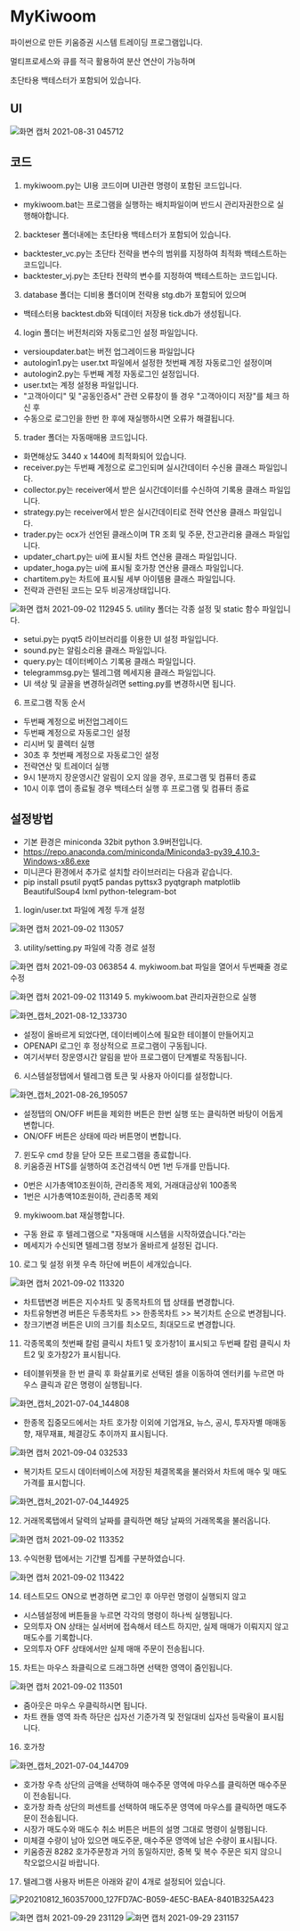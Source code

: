 # MyKiwoom
파이썬으로 만든 키움증권 시스템 트레이딩 프로그램입니다.

멀티프로세스와 큐를 적극 활용하여 분산 연산이 가능하며

초단타용 백테스터가 포함되어 있습니다.
## UI
![화면 캡처 2021-08-31 045712](https://user-images.githubusercontent.com/78009194/131397706-0d8f6f0f-234b-48a6-9811-4fcb2d38edbf.png)
## 코드
1. mykiwoom.py는 UI용 코드이며 UI관련 명령이 포함된 코드입니다.
- mykiwoom.bat는 프로그램을 실행하는 배치파일이며 반드시 관리자권한으로 실행해야합니다.
2. backteser 폴더내에는 초단타용 백테스터가 포함되어 있습니다.
- backtester_vc.py는 초단타 전략을 변수의 범위를 지정하여 최적화 백테스트하는 코드입니다.
- backtester_vj.py는 초단타 전략의 변수를 지정하여 백테스트하는 코드입니다.
3. database 폴더는 디비용 폴더이며 전략용 stg.db가 포함되어 있으며 
- 백테스터용 backtest.db와 틱데이터 저장용 tick.db가 생성됩니다.
4. login 폴더는 버전처리와 자동로그인 설정 파일입니다.
- versioupdater.bat는 버전 업그레이드용 파일입니다
- autologin1.py는 user.txt 파일에서 설정한 첫번째 계정 자동로그인 설정이며
- autologin2.py는 두번째 계정 자동로그인 설정입니다.
- user.txt는 계정 설정용 파일입니다.
- "고객아이디" 및 "공동인증서" 관련 오류창이 뜰 경우 "고객아이디 저장"를 체크 하신 후
- 수동으로 로그인을 한번 한 후에 재실행하시면 오류가 해결됩니다.
5. trader 폴더는 자동매매용 코드입니다.
- 화면해상도 3440 x 1440에 최적화되어 있습니다.
- receiver.py는 두번째 계정으로 로그인되며 실시간데이터 수신용 클래스 파일입니다.
- collector.py는 receiver에서 받은 실시간데이터를 수신하여 기록용 클래스 파일입니다.
- strategy.py는 receiver에서 받은 실시간데이티로 전략 연산용 클래스 파일입니다.
- trader.py는 ocx가 선언된 클래스이며 TR 조회 및 주문, 잔고관리용 클래스 파일입니다.
- updater_chart.py는 ui에 표시될 차트 연산용 클래스 파일입니다.
- updater_hoga.py는 ui에 표시될 호가창 연산용 클래스 파일입니다.
- chartitem.py는 차트에 표시될 세부 아이템용 클래스 파일입니다.
- 전략과 관련된 코드는 모두 비공개상태입니다.

![화면 캡처 2021-09-02 112945](https://user-images.githubusercontent.com/78009194/131772301-8d731154-a910-49eb-8da4-0e7d8ad5037c.png)
5. utility 폴더는 각종 설정 및 static 함수 파일입니다.
- setui.py는 pyqt5 라이브러리를 이용한 UI 설정 파일입니다.
- sound.py는 알림소리용 클래스 파일입니다.
- query.py는 데이터베이스 기록용 클래스 파일입니다.
- telegrammsg.py는 텔레그램 메세지용 클래스 파일입니다.
- UI 색상 및 글꼴을 변경하실려면 setting.py를 변경하시면 됩니다.
6. 프로그램 작동 순서
- 두번째 계정으로 버전업그레이드
- 두번째 계정으로 자동로그인 설정
- 리시버 및 콜렉터 실행
- 30초 후 첫번째 계정으로 자동로그인 설정
- 전략연산 및 트레이더 실행
- 9시 1분까지 장운영시간 알림이 오지 않을 경우, 프로그램 및 컴퓨터 종료
- 10시 이후 앱이 종료될 경우 백테스터 실행 후 프로그램 및 컴퓨터 종료
## 설정방법
- 기본 환경은 miniconda 32bit python 3.9버전입니다.
- https://repo.anaconda.com/miniconda/Miniconda3-py39_4.10.3-Windows-x86.exe
- 미니콘다 환경에서 추가로 설치할 라이브러리는 다음과 같습니다.
- pip install psutil pyqt5 pandas pyttsx3 pyqtgraph matplotlib BeautifulSoup4 lxml python-telegram-bot
1. login/user.txt 파일에 계정 두개 설정

![화면 캡처 2021-09-02 113057](https://user-images.githubusercontent.com/78009194/131772303-5752db0e-721b-4b6c-99d7-f82dfcc1e319.png)

3. utility/setting.py 파일에 각종 경로 설정

![화면 캡처 2021-09-03 063854](https://user-images.githubusercontent.com/78009194/131919960-f3d84833-df02-4120-b703-1115eef5a709.png)
4. mykiwoom.bat 파일을 열어서 두번째줄 경로 수정

![화면 캡처 2021-09-02 113149](https://user-images.githubusercontent.com/78009194/131772307-18bddd70-23cc-4cb2-9e43-a188c56a3e25.png)
5. mykiwoom.bat 관리자권한으로 실행

![화면_캡처_2021-08-12_133730](https://user-images.githubusercontent.com/78009194/131397716-e9e53d51-3334-4e7d-9eb1-0d40e3f2f155.png)
- 설정이 올바르게 되었다면, 데이터베이스에 필요한 테이블이 만들어지고
- OPENAPI 로그인 후 정상적으로 프로그램이 구동됩니다.
- 여기서부터 장운영시간 알림을 받아 프로그램이 단계별로 작동됩니다.
6. 시스템설정탭에서 텔레그램 토큰 및 사용자 아이디를 설정합니다.

![화면_캡처_2021-08-26_195057](https://user-images.githubusercontent.com/78009194/131397719-f53e2355-149f-4495-b21b-0f91b7d38eb5.png)
- 설정탭의 ON/OFF 버튼을 제외한 버튼은 한번 실행 또는 클릭하면 바탕이 어둡게 변합니다.
- ON/OFF 버튼은 상태에 따라 버튼명이 변합니다.
7. 윈도우 cmd 창을 닫아 모든 프로그램을 종료합니다.
8. 키움증권 HTS를 실행하여 조건검색식 0번 1번 두개를 만듭니다.
- 0번은 시가총액10조원이하, 관리종목 제외, 거래대금상위 100종목
- 1번은 시가총액10조원이하, 관리종목 제외
9. mykiwoom.bat 재실행합니다.
- 구동 완료 후 텔레그램으로 "자동매매 시스템을 시작하였습니다."라는
- 메세지가 수신되면 텔레그램 정보가 올바르게 설정된 겁니다.
10. 로그 및 설정 위젯 우측 하단에 버튼이 세개있습니다.

![화면 캡처 2021-09-02 113320](https://user-images.githubusercontent.com/78009194/131772309-adc0eb4c-b323-4aea-bc7e-85c0327ba858.png)
- 차트탭변경 버튼은 지수차트 및 종목차트의 탭 상태를 변경합니다.
- 차트유형변경 버튼은 두종목차트 >> 한종목차트 >> 복기차트 순으로 변경됩니다.
- 창크기변경 버튼은 UI의 크기를 최소모드, 최대모드로 변경합니다.
11. 각종목록의 첫번째 칼럼 클릭시 차트1 및 호가창1이 표시되고 두번째 칼럼 클릭시 차트2 및 호가창2가 표시됩니다.
- 테이블위젯을 한 번 클릭 후 화살표키로 선택된 셀을 이동하여 엔터키를 누르면 마우스 클릭과 같은 명령이 실행됩니다.

![화면_캡처_2021-07-04_144808](https://user-images.githubusercontent.com/78009194/132050936-4134c397-050b-4898-82f9-3d722297c247.png)
- 한종목 집중모드에서는 차트 호가창 이외에 기업개요, 뉴스, 공시, 투자자별 매매동향, 재무재표, 체결강도 추이까지 표시됩니다.

![화면 캡처 2021-09-04 032533](https://user-images.githubusercontent.com/78009194/132050963-999ec9f6-c397-408c-8371-fd4dd008d496.png)
- 복기차트 모드시 데이터베이스에 저장된 체결목록을 불러와서 차트에 매수 및 매도가격를 표시합니다.

![화면_캡처_2021-07-04_144925](https://user-images.githubusercontent.com/78009194/132050968-41ae43eb-ade7-4a57-b226-1a59873b7546.png)

12. 거래목록탭에서 달력의 날짜를 클릭하면 해당 날짜의 거래목록을 불러옵니다.

![화면 캡처 2021-09-02 113352](https://user-images.githubusercontent.com/78009194/131772310-ebffc39f-423a-4663-afa6-9f7a2319cb9b.png)

13. 수익현황 탭에서는 기간별 집계를 구분하였습니다.

![화면 캡처 2021-09-02 113422](https://user-images.githubusercontent.com/78009194/131772312-7c749103-a393-4005-9ed2-b7e340438333.png)

14. 테스트모드 ON으로 변경하면 로그인 후 아무런 명령이 실행되지 않고
- 시스템설정에 버튼들을 누르면 각각의 명령이 하나씩 실행됩니다.
- 모의투자 ON 상태는 실서버에 접속해서 테스트 하지만, 실제 매매가 이뤄지지 않고 매도수를 기록합니다.
- 모의투자 OFF 상태에서만 실제 매매 주문이 전송됩니다.
15. 차트는 마우스 좌클릭으로 드래그하면 선택한 영역이 줌인됩니다.

![화면 캡처 2021-09-02 113501](https://user-images.githubusercontent.com/78009194/131772314-e4156641-8ffa-4729-90f4-f5c4b2d57e1b.png)
- 줌아웃은 마우스 우클릭하시면 됩니다.
- 차트 캔들 영역 좌측 하단은 십자선 기준가격 및 전일대비 십자선 등락율이 표시됩니다.
16. 호가창

![화면_캡처_2021-07-04_144709](https://user-images.githubusercontent.com/78009194/131397709-915b3d1f-f6a7-4681-aed6-3c60e8866d5c.png)
- 호가창 우측 상단의 금액을 선택하여 매수주문 영역에 마우스를 클릭하면 매수주문이 전송됩니다.
- 호가창 좌측 상단의 퍼센트를 선택하여 매도주문 영역에 마우스를 클릭하면 매도주문이 전송됩니다.
- 시장가 매도수와 매도수 취소 버튼은 버튼의 설명 그대로 명령이 실행됩니다.
- 미체결 수량이 남아 있으면 매도주문, 매수주문 영역에 남은 수량이 표시됩니다.
- 키움증권 8282 호가주문창과 거의 동일하지만, 중복 및 복수 주문은 되지 않으니 착오없으시길 바랍니다.
17. 텔레그램 사용자 버튼은 아래와 같이 4개로 설정되어 있습니다.

![P20210812_160357000_127FD7AC-B059-4E5C-BAEA-8401B325A423](https://user-images.githubusercontent.com/78009194/131397701-9b2e7d97-623e-471c-8582-bfbcf61e97c4.jpg)

![화면 캡처 2021-09-29 231129](https://user-images.githubusercontent.com/78009194/135285966-aeefa516-287f-4df0-be90-bbf3c444c8ba.png)
![화면 캡처 2021-09-29 231157](https://user-images.githubusercontent.com/78009194/135285989-91dffa30-4a71-4a1f-a557-72277e65d8a1.png)
